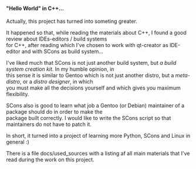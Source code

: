 #### "Hello World" in C++...

Actually, this project has turned into someting greater.  
  
It happened so that, while reading the materials about C++, I found a good review about IDEs-editors / build systems  
for C++, after reading which I've chosen to work with qt-creator as IDE-editor and with SCons as build system...  
  
I've liked much that SCons is not just another build system, but *a build system creation kit*. In my humble opinion, in  
this sense it is similar to Gentoo which is not just another distro, but a *meta-distro*, or a *distro designer*, in which  
you must make all the decisions yourself and which gives you maximum flexibility.  
  
SCons also is good to learn what job a Gentoo (or Debian) maintainer of a package should do in order to make the  
package built correctly. I would like to write the SCons script so that maintainers do not have to patch it.  
  
In short, it turned into a project of learning more Python, SCons and Linux in general :)  
  
There is a file docs/used_sources with a listing af all main materials that I've read during the work on this project.
